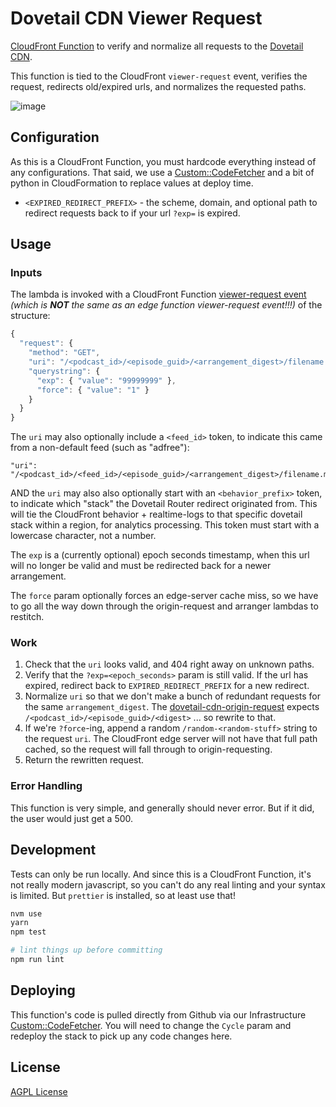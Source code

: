 # Dovetail CDN Viewer Request

[CloudFront Function](https://docs.aws.amazon.com/AmazonCloudFront/latest/DeveloperGuide/cloudfront-functions.html)
to verify and normalize all requests to the [Dovetail CDN](https://github.com/PRX/Infrastructure/tree/main/cdn/dovetail-cdn).

This function is tied to the CloudFront `viewer-request` event, verifies the
request, redirects old/expired urls, and normalizes the requested paths.

![image](https://user-images.githubusercontent.com/1410587/121265887-cb73eb80-c876-11eb-8cd8-7292da09208c.png)

## Configuration

As this is a CloudFront Function, you must hardcode everything instead of any
configurations. That said, we use a [Custom::CodeFetcher](https://github.com/PRX/Infrastructure/tree/main/cdn/dovetail-cdn) and a bit of python in CloudFormation to replace values at deploy time.

- `<EXPIRED_REDIRECT_PREFIX>` - the scheme, domain, and optional path to
  redirect requests back to if your url `?exp=` is expired.

## Usage

### Inputs

The lambda is invoked with a CloudFront Function [viewer-request event](https://docs.aws.amazon.com/AmazonCloudFront/latest/DeveloperGuide/functions-event-structure.html#functions-event-structure-request)
_(which is **NOT** the same as an edge function viewer-request event!!!)_ of the
structure:

```js
{
  "request": {
    "method": "GET",
    "uri": "/<podcast_id>/<episode_guid>/<arrangement_digest>/filename.mp3",
    "querystring": {
      "exp": { "value": "99999999" },
      "force": { "value": "1" }
    }
  }
}
```

The `uri` may also optionally include a `<feed_id>` token, to indicate this came
from a non-default feed (such as "adfree"):

```
"uri": "/<podcast_id>/<feed_id>/<episode_guid>/<arrangement_digest>/filename.mp3"
```

AND the `uri` may also also optionally start with an `<behavior_prefix>` token,
to indicate which "stack" the Dovetail Router redirect originated from. This
will tie the CloudFront behavior + realtime-logs to that specific dovetail
stack within a region, for analytics processing. This token must start with a
lowercase character, not a number.

The `exp` is a (currently optional) epoch seconds timestamp, when this url will
no longer be valid and must be redirected back for a newer arrangement.

The `force` param optionally forces an edge-server cache miss, so we have to go
all the way down through the origin-request and arranger lambdas to restitch.

### Work

1. Check that the `uri` looks valid, and 404 right away on unknown paths.
2. Verify that the `?exp=<epoch_seconds>` param is still valid. If the url has
   expired, redirect back to `EXPIRED_REDIRECT_PREFIX` for a new redirect.
3. Normalize `uri` so that we don't make a bunch of redundant requests for the
   same `arrangement_digest`. The [dovetail-cdn-origin-request](https://github.com/PRX/dovetail-cdn-origin-request)
   expects `/<podcast_id>/<episode_guid>/<digest>` ... so rewrite to that.
4. If we're `?force`-ing, append a random `/random-<random-stuff>` string to
   the request `uri`. The CloudFront edge server will not have that full path
   cached, so the request will fall through to origin-requesting.
5. Return the rewritten request.

### Error Handling

This function is very simple, and generally should never error. But if it did,
the user would just get a 500.

## Development

Tests can only be run locally. And since this is a CloudFront Function, it's not
really modern javascript, so you can't do any real linting and your syntax is
limited. But `prettier` is installed, so at least use that!

```sh
nvm use
yarn
npm test

# lint things up before committing
npm run lint
```

## Deploying

This function's code is pulled directly from Github via our Infrastructure
[Custom::CodeFetcher](https://github.com/PRX/Infrastructure/blob/master/cdn/dovetail3-cdn.yml).
You will need to change the `Cycle` param and redeploy the stack to pick up any
code changes here.

## License

[AGPL License](https://www.gnu.org/licenses/agpl-3.0.html)
